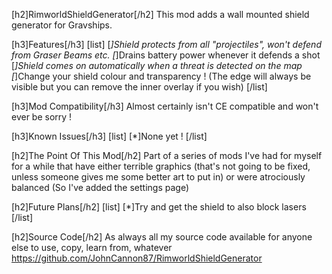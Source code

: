 [h2]RimworldShieldGenerator[/h2]
This mod adds a wall mounted shield generator for Gravships.

[h3]Features[/h3]
[list]
[*]Shield protects from all "projectiles", won't defend from Graser Beams etc.
[*]Drains battery power whenever it defends a shot
[*]Shield comes on automatically when a threat is detected on the map
[*]Change your shield colour and transparency ! (The edge will always be visible but you can remove the inner overlay if you wish)
[/list]


[h3]Mod Compatibility[/h3]
Almost certainly isn't CE compatible and won't ever be sorry !

[h3]Known Issues[/h3]
[list]
[*]None yet !
[/list]


[h2]The Point Of This Mod[/h2]
Part of a series of mods I've had for myself for a while that have either terrible graphics (that's not going to be fixed, unless someone gives me some better art to put in) or were atrociously balanced (So I've added the settings page)

[h2]Future Plans[/h2]
[list]
[*]Try and get the shield to also block lasers
[/list]

[h2]Source Code[/h2]
As always all my source code available for anyone else to use, copy, learn from, whatever
https://github.com/JohnCannon87/RimworldShieldGenerator
